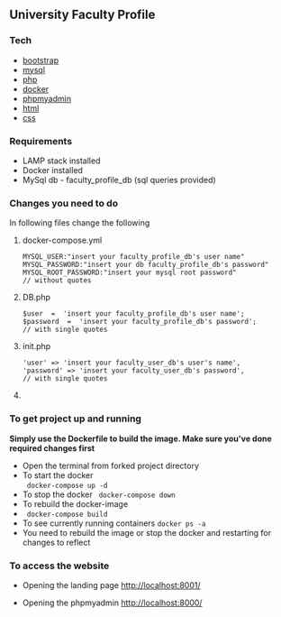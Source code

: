 
## University Faculty Profile

### Tech

* [bootstrap](https://getbootstrap.com/) 
* [mysql](https://www.mysql.com/) 
* [php](https://www.php.net/) 
* [docker](https://www.docker.com/)
* [phpmyadmin](https://www.phpmyadmin.net/) 
* [html](https://developer.mozilla.org/en-US/docs/Web/HTML)
* [css](https://developer.mozilla.org/en-US/docs/Web/CSS)

### Requirements

- LAMP stack installed
- Docker installed 
- MySql db - faculty_profile_db (sql queries provided)
 

### Changes you need to do 
In following files change the following

1. docker-compose.yml 
	```   
	MYSQL_USER:"insert your faculty_profile_db's user name"
	MYSQL_PASSWORD:"insert your db faculty_profile_db's password"
	MYSQL_ROOT_PASSWORD:"insert your mysql root password"
	// without quotes
	```
2. DB.php 
	```
	$user  =  'insert your faculty_profile_db's user name';
	$password  =  'insert your faculty_profile_db's password';
	// with single quotes
	```
3.  init.php 
	```
	'user' => 'insert your faculty_user_db's user's name',
	'password' => 'insert your faculty_user_db's password',
	// with single quotes
	```
4. 


### To get project up and running
**Simply use the Dockerfile to build the image.
Make sure you've done required changes first**

- Open the terminal from forked project directory
- To start the docker    
``` docker-compose up -d```
- To stop the docker
``` docker-compose down```
- To rebuild the docker-image 
- ``` docker-compose build```
- To see currently running containers ``` docker ps -a ```
- You need to rebuild the image or stop the docker and restarting for changes to reflect

### To access the website

- Opening the landing page
[http://localhost:8001/](http://localhost:8001/)    

- Opening the phpmyadmin
[http://localhost:8000/](http://localhost:8000/)







